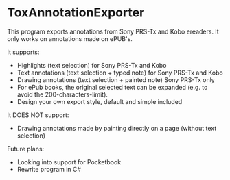# ToxAnnotationExporter

This program exports annotations from Sony PRS-Tx and Kobo ereaders. It only works on annotations made on ePUB's.

It supports:
* Highlights (text selection) for Sony PRS-Tx and Kobo
* Text annotations (text selection + typed note) for Sony PRS-Tx and Kobo 
* Drawing annotations (text selection + painted note) Sony PRS-Tx only
* For ePub books, the original selected text can be expanded (e.g. to avoid the 200-characters-limit).
* Design your own export style, default and simple included

It DOES NOT support:
* Drawing annotations made by painting directly on a page (without text selection)

Future plans:
- Looking into support for Pocketbook
- Rewrite program in C#
